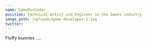 ```yaml
---
name: GameDevCoder
position: Technical Artist and Engineer in the Games industry
image_path: /uploads/game-developer-1.jpg
twitter:
---
```


Fluffy bunnies ....